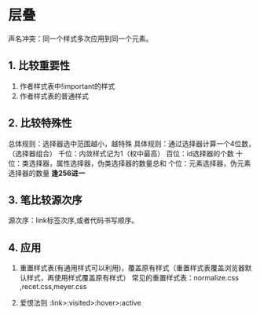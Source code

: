 # 层叠
声名冲突：同一个样式多次应用到同一个元素。

## 1. 比较重要性
1. 作者样式表中!important的样式
2. 作者样式表的普通样式

## 2. 比较特殊性
总体规则：选择器选中范围越小，越特殊
具体规则：通过选择器计算一个4位数，（选择器组合）
    千位：内敛样式记为1（权中最高）
    百位：id选择器的个数
    十位：类选择器，属性选择器，伪类选择器的数量总和
    个位：元素选择器，伪元素选择器的数量
    **逢256进一**

## 3. 笔比较源次序
源次序：link标签次序,或者代码书写顺序。

## 4. 应用
1. 重置样式表(有通用样式可以利用)，覆盖原有样式（重置样式表覆盖浏览器默认样式，再使用样式覆盖原有样式）
常见的重置样式表：normalize.css ,recet.css,meyer.css

2. 爱恨法则
:link>:visited>:hover>:active